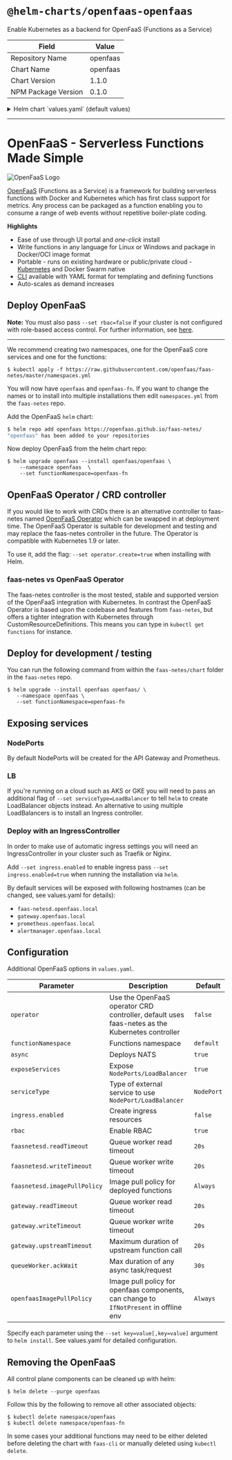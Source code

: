 # `@helm-charts/openfaas-openfaas`

Enable Kubernetes as a backend for OpenFaaS (Functions as a Service)

| Field               | Value    |
| ------------------- | -------- |
| Repository Name     | openfaas |
| Chart Name          | openfaas |
| Chart Version       | 1.1.0    |
| NPM Package Version | 0.1.0    |

<details>

<summary>Helm chart `values.yaml` (default values)</summary>

```yaml
functionNamespace:

async: true

exposeServices: true
serviceType: NodePort
rbac: true

faasnetesd:
  image: functions/faas-netesd:0.5.5
  readTimeout: '20s'
  writeTimeout: '20s'
  imagePullPolicy: 'Always' # Image pull policy for deployed functions

gateway:
  image: openfaas/gateway:0.8.4
  readTimeout: '20s'
  writeTimeout: '20s'
  upstreamTimeout: '15s' # Must be smaller than read/write_timeout
  replicas: 1

queueWorker:
  image: functions/queue-worker:0.4.3
  ackWait: '30s'
  replicas: 1

# image pull policy for openfaas components, can change to `IfNotPresent` in offline env
openfaasImagePullPolicy: 'Always'

# replaces faas-netes with openfaas-operator
operator:
  image: functions/openfaas-operator:0.8.0
  create: false

# monitoring and auto-scaling components
prometheus:
  image: prom/prometheus:v2.3.1
alertmanager:
  image: prom/alertmanager:v0.15.0

# async provider
nats:
  image: nats-streaming:0.6.0

# ingress configuration
ingress:
  enabled: false
  # Used to create Ingress record (should be used with exposeServices: false).
  hosts:
    - host: faas-netesd.openfaas.local
      serviceName: faas-netesd
      servicePort: 8080
      path: /
    - host: gateway.openfaas.local
      serviceName: gateway
      servicePort: 8080
      path: /
    - host: prometheus.openfaas.local
      serviceName: prometheus
      servicePort: 9090
      path: /
    - host: alertmanager.openfaas.local
      serviceName: alertmanager
      servicePort: 9093
      path: /
  annotations:
    kubernetes.io/ingress.class: nginx
  tls:
    # Secrets must be manually created in the namespace.
```

</details>

---

# OpenFaaS - Serverless Functions Made Simple

![OpenFaaS Logo](https://blog.alexellis.io/content/images/2017/08/faas_side.png)

[OpenFaaS](https://github.com/openfaas/faas) (Functions as a Service) is a framework for building serverless functions with Docker and Kubernetes which has first class support for metrics. Any process can be packaged as a function enabling you to consume a range of web events without repetitive boiler-plate coding.

**Highlights**

- Ease of use through UI portal and _one-click_ install
- Write functions in any language for Linux or Windows and package in Docker/OCI image format
- Portable - runs on existing hardware or public/private cloud - [Kubernetes](https://github.com/openfaas/faas-netes) and Docker Swarm native
- [CLI](http://github.com/openfaas/faas-cli) available with YAML format for templating and defining functions
- Auto-scales as demand increases

## Deploy OpenFaaS

**Note:** You must also pass `--set rbac=false` if your cluster is not configured with role-based access control. For further information, see [here](https://kubernetes.io/docs/admin/authorization/rbac/).

---

We recommend creating two namespaces, one for the OpenFaaS core services and one for the functions:

```
$ kubectl apply -f https://raw.githubusercontent.com/openfaas/faas-netes/master/namespaces.yml
```

You will now have `openfaas` and `openfaas-fn`. If you want to change the names or to install into multiple installations then edit `namespaces.yml` from the `faas-netes` repo.

Add the OpenFaaS `helm` chart:

```bash
$ helm repo add openfaas https://openfaas.github.io/faas-netes/
"openfaas" has been added to your repositories
```

Now deploy OpenFaaS from the helm chart repo:

```
$ helm upgrade openfaas --install openfaas/openfaas \
    --namespace openfaas  \
    --set functionNamespace=openfaas-fn
```

## OpenFaaS Operator / CRD controller

If you would like to work with CRDs there is an alternative controller to faas-netes named [OpenFaaS Operator](https://github.com/openfaas-incubator/openfaas-operator) which can be swapped in at deployment time.
The OpenFaaS Operator is suitable for development and testing and may replace the faas-netes controller in the future.
The Operator is compatible with Kubernetes 1.9 or later.

To use it, add the flag: `--set operator.create=true` when installing with Helm.

### faas-netes vs OpenFaaS Operator

The faas-netes controller is the most tested, stable and supported version of the OpenFaaS integration with Kubernetes. In contrast the OpenFaaS Operator is based upon the codebase and features from `faas-netes`, but offers a tighter integration with Kubernetes through
CustomResourceDefinitions. This means you can type in `kubectl get functions` for instance.

## Deploy for development / testing

You can run the following command from within the `faas-netes/chart` folder in the `faas-netes` repo.

```
$ helm upgrade --install openfaas openfaas/ \
   --namespace openfaas \
   --set functionNamespace=openfaas-fn
```

## Exposing services

### NodePorts

By default NodePorts will be created for the API Gateway and Prometheus.

### LB

If you're running on a cloud such as AKS or GKE you will need to pass an additional flag of `--set serviceType=LoadBalancer` to tell `helm` to create LoadBalancer objects instead. An alternative to using multiple LoadBalancers is to install an Ingress controller.

### Deploy with an IngressController

In order to make use of automatic ingress settings you will need an IngressController in your cluster such as Traefik or Nginx.

Add `--set ingress.enabled` to enable ingress pass `--set ingress.enabled=true` when running the installation via `helm`.

By default services will be exposed with following hostnames (can be changed, see values.yaml for details):

- `faas-netesd.openfaas.local`
- `gateway.openfaas.local`
- `prometheus.openfaas.local`
- `alertmanager.openfaas.local`

## Configuration

Additional OpenFaaS options in `values.yaml`.

| Parameter                    | Description                                                                                    | Default    |
| ---------------------------- | ---------------------------------------------------------------------------------------------- | ---------- |
| `operator`                   | Use the OpenFaaS operator CRD controller, default uses faas-netes as the Kubernetes controller | `false`    |
| `functionNamespace`          | Functions namespace                                                                            | `default`  |
| `async`                      | Deploys NATS                                                                                   | `true`     |
| `exposeServices`             | Expose `NodePorts/LoadBalancer`                                                                | `true`     |
| `serviceType`                | Type of external service to use `NodePort/LoadBalancer`                                        | `NodePort` |
| `ingress.enabled`            | Create ingress resources                                                                       | `false`    |
| `rbac`                       | Enable RBAC                                                                                    | `true`     |
| `faasnetesd.readTimeout`     | Queue worker read timeout                                                                      | `20s`      |
| `faasnetesd.writeTimeout`    | Queue worker write timeout                                                                     | `20s`      |
| `faasnetesd.imagePullPolicy` | Image pull policy for deployed functions                                                       | `Always`   |
| `gateway.readTimeout`        | Queue worker read timeout                                                                      | `20s`      |
| `gateway.writeTimeout`       | Queue worker write timeout                                                                     | `20s`      |
| `gateway.upstreamTimeout`    | Maximum duration of upstream function call                                                     | `20s`      |
| `queueWorker.ackWait`        | Max duration of any async task/request                                                         | `30s`      |
| `openfaasImagePullPolicy`    | Image pull policy for openfaas components, can change to `IfNotPresent` in offline env         | `Always`   |

Specify each parameter using the `--set key=value[,key=value]` argument to `helm install`.
See values.yaml for detailed configuration.

## Removing the OpenFaaS

All control plane components can be cleaned up with helm:

```
$ helm delete --purge openfaas
```

Follow this by the following to remove all other associated objects:

```
$ kubectl delete namespace/openfaas
$ kubectl delete namespace/openfaas-fn
```

In some cases your additional functions may need to be either deleted before deleting the chart with `faas-cli` or manually deleted using `kubectl delete`.
